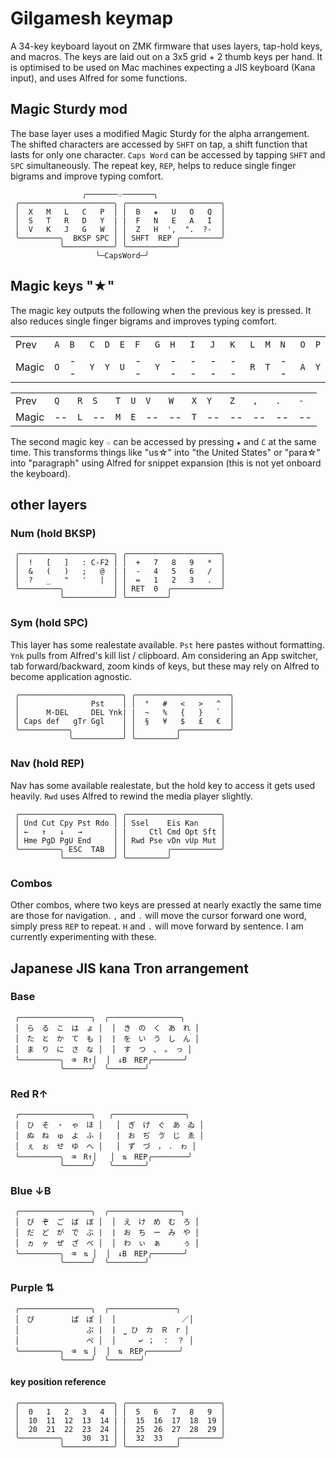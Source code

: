 # Gilgamesh keymap

A 34-key keyboard layout on ZMK firmware that uses layers, tap-hold keys, and macros. The keys are laid out on a 3x5 grid + 2 thumb keys per hand. It is optimised to be used on Mac machines expecting a JIS keyboard (Kana input), and uses Alfred for some functions. 

## Magic Sturdy mod

The base layer uses a modified Magic Sturdy for the alpha arrangement. The shifted characters are accessed by `SHFT` on tap, a shift function that lasts for only one character. `Caps Word` can be accessed by tapping `SHFT` and `SPC` simultaneously. The repeat key, `REP`, helps to reduce single finger bigrams and improve typing comfort. 

```
                ╭───────☆───────╮
 ╭─────────────────────╮ ╭─────────────────────╮
 │  X   M   L   C   P  │ │  B   ★   U   O   Q  │ 
 │  S   T   R   D   Y  | |  F   N   E   A   I  │ 
 │  V   K   J   G   W  │ │  Z   H  ',  ".  ?-  │ 
 ╰─────────╮  BKSP SPC │ │ SHFT  REP ╭─────────╯
           ╰───────────╯ ╰───────────╯
                   ╰─CapsWord─╯
```

## Magic keys "★"
The magic key outputs the following when the previous key is pressed. It also reduces single finger bigrams and improves typing comfort.

|     |     |     |     |     |     |     |     |     |     |     |     |     |     |     |     |     |
| --- | --- | --- | --- | --- | --- | --- | --- | --- | --- | --- | --- | --- | --- | --- | --- | --- |
| Prev  | `A` | `B` | `C` | `D` | `E` | `F` | `G` | `H` | `I` | `J` | `K` | `L` | `M` | `N` | `O` | `P` |
| Magic | `O` | --  | `Y` | `Y` | `U` | --  | `Y` | --  | --  | --  | --  | `R` | `T` | --  | `A` | `Y` |

|     |     |     |     |     |     |     |     |     |     |     |     |     |     | 
| --- | --- | --- | --- | --- | --- | --- | --- | --- | --- | --- | --- | --- | --- | 
| Prev  | `Q` | `R` | `S` | `T` | `U` | `V` | `W` | `X` | `Y` | `Z` | `,` | `.` | `-` | 
| Magic | --  | `L` | --  | `M` | `E` | --  | --  | `T` | --  | --  | --  | --  | --  |


The second magic key `☆` can be accessed by pressing `★` and `C` at the same time. This transforms things like "us☆" into "the United States" or "para☆" into "paragraph" using Alfred for snippet expansion (this is not yet onboard the keyboard). 

## other layers
### Num (hold BKSP)
```
 ╭─────────────────────╮ ╭─────────────────────╮
 │  !   [   ]   : C-F2 │ │  +   7   8   9   *  │ 
 │  &   (   )   ;   @  | |  -   4   5   6   /  │ 
 │  ?   _   "   '   |  │ │  =   1   2   3   .  │ 
 ╰─────────╮           │ │ RET  0  ╭───────────╯
           ╰───────────╯ ╰─────────╯
```

### Sym (hold SPC)

This layer has some realestate available. `Pst` here pastes without formatting. `Ynk` pulls from Alfred's kill list / clipboard. 
Am considering an App switcher, tab forward/backward, zoom kinds of keys, but these may rely on Alfred to become application agnostic. 
```
 ╭───────────────────────╮ ╭─────────────────────╮
 │                Pst    │ │  °   #   <   >   ^  │ 
 │      M-DEL     DEL Ynk| |  ~   %   {   }   `  │ 
 │ Caps def   gTr Ggl    │ │  §   ¥   $   £   €  │ 
 ╰───────────╮           │ │         ╭───────────╯
             ╰───────────╯ ╰─────────╯
```

### Nav (hold REP)

Nav has some available realestate, but the hold key to access it gets used heavily. `Rwd` uses Alfred to rewind the media player slightly. 
```
 ╭─────────────────────╮ ╭─────────────────────╮
 │ Und Cut Cpy Pst Rdo │ │ Ssel    Eis Kan     │ 
 │ ←   ↑   ↓   →       | |     Ctl Cmd Opt Sft │ 
 │ Hme PgD PgU End     │ │ Rwd Pse vDn vUp Mut │ 
 ╰─────────╮ ESC  TAB  │ │         ╭───────────╯
           ╰───────────╯ ╰─────────╯
```
### Combos

Other combos, where two keys are pressed at nearly exactly the same time are those for navigation. `,` and `.` will move the cursor forward one word, simply press `REP` to repeat. `H` and `.` will move forward by sentence. I am currently experimenting with these. 


## Japanese JIS kana Tron arrangement

### Base
```
 ╭────────────────╮  ╭────────────────╮
 │　ら　る　こ　は　ょ │  │　き　の　く　あ　れ │ 
 │　た　と　か　て　も |  |　を　い　う　し　ん │ 
 │　ま　り　に　さ　な │  │　す　つ　、　。　っ │ 
 ╰─────────╮　⌫　R↑│  │　↓B　REP╭───────╯
           ╰──────╯  ╰────────╯
```
### Red R↑

```
 ╭────────────────╮   ╭────────────────╮
 │　ひ　そ　・　ゃ　ほ │   │　ぎ　げ　ぐ　あ　ゐ │ 
 │　ぬ　ね　ゅ　よ　ふ |   |　お　ぢ　ゔ　じ　ゑ │ 
 │　ぇ　ぉ　せ　ゆ　へ │   │　ず　づ　，　．　ゎ │ 
 ╰─────────╮　⌫　R↑│   │　⇅　REP╭────────╯
           ╰──────╯   ╰───────╯
```
### Blue ↓B

```
 ╭────────────────╮  ╭────────────────╮
 │　び　ぞ　ご　ば　ぼ │  │　え　け　め　む　ろ │ 
 │　だ　ど　が　で　ぶ |  |　お　ち　ー　み　や │ 
 │　ヵ　ヶ　ぜ　ざ　べ │  │　わ　ぃ　ぁ　　　ぅ │ 
 ╰─────────╮　⌫　⇅ │  │　↓B　REP╭───────╯
           ╰──────╯  ╰────────╯
```
### Purple ⇅

```
 ╭────────────────╮  ╭───────────────╮
 │　ぴ　　　　　ぱ　ぽ │  │  　　　　 　　　／│ 
 │　　　　　　　　　ぷ |  |　⎵ ひ　カ　Ｒ　r │ 
 │　　　　　　　　　ぺ │  │　　　↩ ；　：　？ │ 
 ╰─────────╮　⌫　⇅ │  │　⇅　REP╭───────╯
           ╰──────╯  ╰───────╯
```
#### key position reference 
```
 ╭─────────────────────╮ ╭─────────────────────╮
 │  0   1   2   3   4  │ │  5   6   7   8   9  │ 
 │  10  11  12  13  14 | |  15  16  17  18  19 │ 
 │  20  21  22  23  24 │ │  25  26  27  28  29 │ 
 ╰─────────╮    30  31 │ │  32  33   ╭─────────╯
           ╰───────────╯ ╰───────────╯
```
